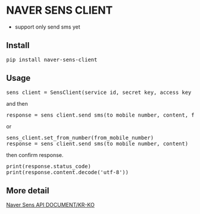 # NAVER SENS CLIENT


* support only send sms yet

## Install
<pre>
pip install naver-sens-client
</pre>

## Usage
<pre>
sens_client = SensClient(service_id, secret_key, access_key_id)
</pre>
and then
<pre>
response = sens_client.send_sms(to_mobile_number, content, from_mobile_number)
</pre>

or

<pre>
sens_client.set_from_number(from_mobile_number)
response = sens_client.send_sms(to_mobile_number, content)
</pre>

then confirm response.
<pre>
print(response.status_code)
print(response.content.decode('utf-8'))
</pre>

## More detail
[Naver Sens API DOCUMENT/KR-KO](https://sens.ncloud.com/assets/html/docs/index.html?url=https://api-sens.ncloud.com/docs/openapi/ko)